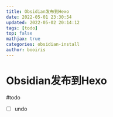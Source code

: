 ```yaml
---
title: Obsidian发布到Hexo
date: 2022-05-01 23:30:54
updated: 2022-05-02 20:14:12
tags: [todo]
top: false
mathjax: true
categories: obsidian-install
author: booiris
---
```


# Obsidian发布到Hexo

#todo
- [ ] undo
